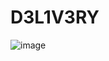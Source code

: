 # D3L1V3RY

![image](https://github.com/DENisProd/D3L1V3RY/assets/63392847/1be7672f-f457-4fda-8495-99e1562b234c)
